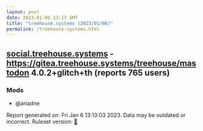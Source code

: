 ```yaml
---
layout: post
date: 2023-01-06 13:13 GMT
title: "treehouse.systems (2023/01/06)"
permalink: /treehouse-systems.html
---
```



## [social.treehouse.systems](https://social.treehouse.systems) - https://gitea.treehouse.systems/treehouse/mastodon 4.0.2+glitch+th (reports 765 users)

### Mods
 * @ariadne

Report generated on: Fri Jan  6 13:13:03 2023. Data may be outdated or incorrect.
Ruleset version: [🏀](/version-basketball)
